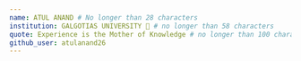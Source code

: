 ```yaml
---
name: ATUL ANAND # No longer than 28 characters
institution: GALGOTIAS UNIVERSITY 🚩 # no longer than 58 characters
quote: Experience is the Mother of Knowledge # no longer than 100 characters, avoid using quotes(") to guarantee the format remains the same.
github_user: atulanand26
---
```

